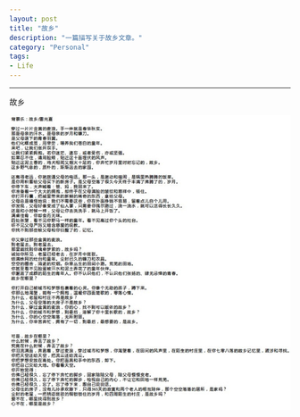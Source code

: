 ```yaml
---
layout: post
title: "故乡"
description: "一篇描写关于故乡文章。"
category: "Personal"
tags:
- Life
---
```



----------------

故乡

![home](/assets/images/2012/10/home.jpg)
